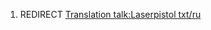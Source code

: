 1.  REDIRECT [Translation talk:Laserpistol
    txt/ru](Translation_talk:Laserpistol_txt/ru "wikilink")